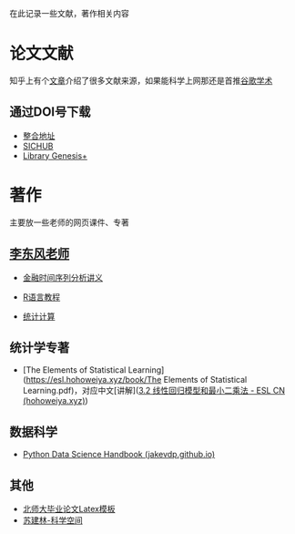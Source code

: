 在此记录一些文献，著作相关内容

# 论文文献

知乎上有个[文章](https://zhuanlan.zhihu.com/p/360316431)介绍了很多文献来源，如果能科学上网那还是首推[谷歌学术](https://scholar.google.com/)

## 通过DOI号下载

- [整合地址](http://489.org/)
- [SICHUB](https://sci-hub.se/)
- [Library Genesis+](https://cdn1.booksdl.org/)

# 著作

主要放一些老师的网页课件、专著

## [李东风老师](https://www.math.pku.edu.cn/teachers/lidf/)

- [金融时间序列分析讲义](https://www.math.pku.edu.cn/teachers/lidf/course/fts/ftsnotes/html/_ftsnotes/index.html)
- [R语言教程](https://www.math.pku.edu.cn/teachers/lidf/docs/Rbook/html/_Rbook/index.html)

- [统计计算](https://www.math.pku.edu.cn/teachers/lidf/docs/statcomp/html/_statcompbook/index.html)

## 统计学专著

- [The Elements of Statistical Learning](https://esl.hohoweiya.xyz/book/The Elements of Statistical Learning.pdf)，对应中文[讲解]([3.2 线性回归模型和最小二乘法 - ESL CN (hohoweiya.xyz)](https://esl.hohoweiya.xyz/03-Linear-Methods-for-Regression/3.2-Linear-Regression-Models-and-Least-Squares/index.html))

## 数据科学

- [Python Data Science Handbook (jakevdp.github.io)](https://jakevdp.github.io/PythonDataScienceHandbook/)

## 其他
- [北师大毕业论文Latex模板](https://www.overleaf.com/latex/templates/bnu-bachelor-slash-master-slash-phd-thesis-template/nhvczzkqtrqq)
- [苏建林-科学空间](https://spaces.ac.cn/)
